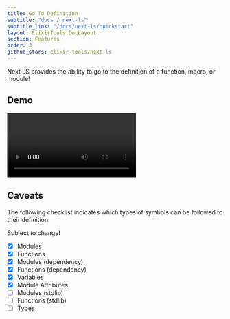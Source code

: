 ```yaml
---
title: Go To Definition
subtitle: "docs / next-ls"
subtitle_link: "/docs/next-ls/quickstart"
layout: ElixirTools.DocLayout
section: Features
order: 3
github_stars: elixir-tools/next-ls
---
```


Next LS provides the ability to go to the definition of a function, macro, or module!

## Demo

<video src="https://f005.backblazeb2.com/file/elixir-tools/next-ls-goto-definition.mp4" controls></video>

## Caveats

The following checklist indicates which types of symbols can be followed to their definition.

Subject to change!

- [x] Modules
- [x] Functions
- [x] Modules (dependency)
- [x] Functions (dependency)
- [x] Variables
- [x] Module Attributes
- [ ] Modules (stdlib)
- [ ] Functions (stdlib)
- [ ] Types
